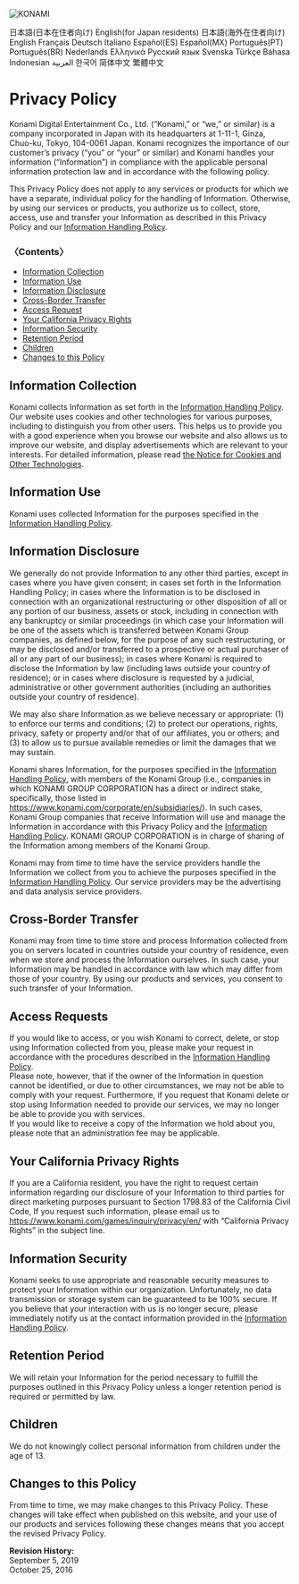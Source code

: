 ![KONAMI](/games/_common/img/konami_logo_normal.png)

日本語(日本在住者向け) English(for Japan residents) 日本語(海外在住者向け) English Français Deutsch Italiano Español(ES) Español(MX) Português(PT) Português(BR) Nederlands Ελληνικά Русский язык Svenska Türkçe Bahasa Indonesian العربية 한국어 简体中文 繁體中文

Privacy Policy
==============

Konami Digital Entertainment Co., Ltd. (“Konami,” or “we,” or similar) is a company incorporated in Japan with its headquarters at 1-11-1, Ginza, Chuo-ku, Tokyo, 104-0061 Japan. Konami recognizes the importance of our customer’s privacy (“you” or “your” or similar) and Konami handles your information (“Information”) in compliance with the applicable personal information protection law and in accordance with the following policy.

This Privacy Policy does not apply to any services or products for which we have a separate, individual policy for the handling of Information. Otherwise, by using our services or products, you authorize us to collect, store, access, use and transfer your Information as described in this Privacy Policy and our [Information Handling Policy](https://legal.konami.com/games/privacy/view/en/information_handling_policy.html).

### 〈Contents〉

* [Information Collection](#m1)
* [Information Use](#m2)
* [Information Disclosure](#m3)
* [Cross-Border Transfer](#m4)
* [Access Request](#m5)
* [Your California Privacy Rights](#m6)
* [Information Security](#m7)
* [Retention Period](#m8)
* [Children](#m9)
* [Changes to this Policy](#m10)

Information Collection
----------------------

Konami collects Information as set forth in the [Information Handling Policy](https://legal.konami.com/games/privacy/view/en/information_handling_policy.html).  
Our website uses cookies and other technologies for various purposes, including to distinguish you from other users. This helps us to provide you with a good experience when you browse our website and also allows us to improve our website, and display advertisements which are relevant to your interests. For detailed information, please read [the Notice for Cookies and Other Technologies](https://legal.konami.com/games/privacy/view/en/cookie_notice.html).

Information Use
---------------

Konami uses collected Information for the purposes specified in the [Information Handling Policy](https://legal.konami.com/games/privacy/view/en/information_handling_policy.html).

Information Disclosure
----------------------

We generally do not provide Information to any other third parties, except in cases where you have given consent; in cases set forth in the Information Handling Policy; in cases where the Information is to be disclosed in connection with an organizational restructuring or other disposition of all or any portion of our business, assets or stock, including in connection with any bankruptcy or similar proceedings (in which case your Information will be one of the assets which is transferred between Konami Group companies, as defined below, for the purpose of any such restructuring, or may be disclosed and/or transferred to a prospective or actual purchaser of all or any part of our business); in cases where Konami is required to disclose the Information by law (including laws outside your country of residence); or in cases where disclosure is requested by a judicial, administrative or other government authorities (including an authorities outside your country of residence).  
  
We may also share Information as we believe necessary or appropriate: (1) to enforce our terms and conditions; (2) to protect our operations, rights, privacy, safety or property and/or that of our affiliates, you or others; and (3) to allow us to pursue available remedies or limit the damages that we may sustain.  
  
Konami shares Information, for the purposes specified in the [Information Handling Policy](https://legal.konami.com/games/privacy/view/en/information_handling_policy.html), with members of the Konami Group (i.e., companies in which KONAMI GROUP CORPORATION has a direct or indirect stake, specifically, those listed in https://www.konami.com/corporate/en/subsidiaries/). In such cases, Konami Group companies that receive Information will use and manage the Information in accordance with this Privacy Policy and the [Information Handling Policy](https://legal.konami.com/games/privacy/view/en/information_handling_policy.html). KONAMI GROUP CORPORATION is in charge of sharing of the Information among members of the Konami Group.  
  
Konami may from time to time have the service providers handle the Information we collect from you to achieve the purposes specified in the [Information Handling Policy](https://legal.konami.com/games/privacy/view/en/information_handling_policy.html). Our service providers may be the advertising and data analysis service providers.

Cross-Border Transfer
---------------------

Konami may from time to time store and process Information collected from you on servers located in countries outside your country of residence, even when we store and process the Information ourselves. In such case, your Information may be handled in accordance with law which may differ from those of your country. By using our products and services, you consent to such transfer of your Information.

Access Requests
---------------

If you would like to access, or you wish Konami to correct, delete, or stop using Information collected from you, please make your request in accordance with the procedures described in the [Information Handling Policy](https://legal.konami.com/games/privacy/view/en/information_handling_policy.html).  
Please note, however, that if the owner of the Information in question cannot be identified, or due to other circumstances, we may not be able to comply with your request. Furthermore, if you request that Konami delete or stop using Information needed to provide our services, we may no longer be able to provide you with services.  
If you would like to receive a copy of the Information we hold about you, please note that an administration fee may be applicable.

Your California Privacy Rights
------------------------------

If you are a California resident, you have the right to request certain information regarding our disclosure of your Information to third parties for direct marketing purposes pursuant to Section 1798.83 of the California Civil Code, If you request such information, please email us to https://www.konami.com/games/inquiry/privacy/en/ with “California Privacy Rights” in the subject line.

Information Security
--------------------

Konami seeks to use appropriate and reasonable security measures to protect your Information within our organization. Unfortunately, no data transmission or storage system can be guaranteed to be 100% secure. If you believe that your interaction with us is no longer secure, please immediately notify us at the contact information provided in the [Information Handling Policy](https://legal.konami.com/games/privacy/view/en/information_handling_policy.html).

Retention Period
----------------

We will retain your Information for the period necessary to fulfill the purposes outlined in this Privacy Policy unless a longer retention period is required or permitted by law.

Children
--------

We do not knowingly collect personal information from children under the age of 13.

Changes to this Policy
----------------------

From time to time, we may make changes to this Privacy Policy. These changes will take effect when published on this website, and your use of our products and services following these changes means that you accept the revised Privacy Policy.  
  
  
**Revision History:**  
September 5, 2019  
October 25, 2016